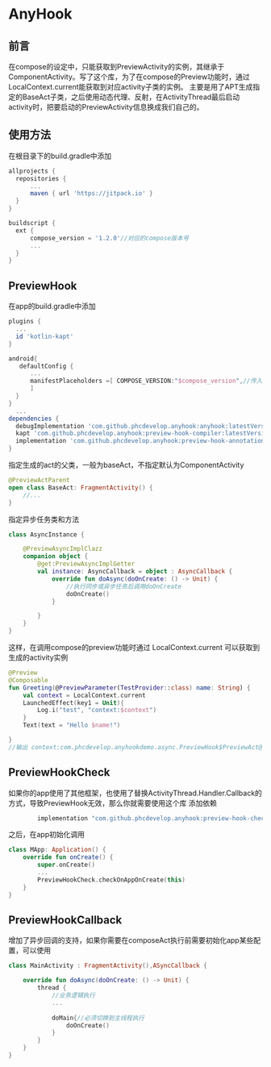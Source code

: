 # AnyHook

## 前言

在compose的设定中，只能获取到PreviewActivity的实例，其继承于ComponentActivity。写了这个库，为了在compose的Preview功能时，通过LocalContext.current能获取到对应activity子类的实例。
主要是用了APT生成指定的BaseAct子类，之后使用动态代理、反射，在ActivityThread最后启动activity时，把要启动的PreviewActivity信息换成我们自己的。

## 使用方法

在根目录下的build.gradle中添加

  ```gradle
  allprojects {
    repositories {
        ...
        maven { url 'https://jitpack.io' }
    }
  }
  
  buildscript {
    ext {
        compose_version = '1.2.0'//对应的compose版本号
        ...
    }
}
  ```

## PreviewHook

在app的build.gradle中添加

  ```gradle
  plugins {
    ...
    id 'kotlin-kapt'
  }

  android{
     defaultConfig {
        ...
        manifestPlaceholders =[ COMPOSE_VERSION:"$compose_version",//传入compose版本号
        ]
    }
  }
    ...
  dependencies {
    debugImplementation 'com.github.phcdevelop.anyhook:anyhook:latestVersion'
    kapt 'com.github.phcdevelop.anyhook:preview-hook-compiler:latestVersion'
    implementation 'com.github.phcdevelop.anyhook:preview-hook-annotation:latestVersion'
  }
  ```

指定生成的act的父类，一般为baseAct，不指定默认为ComponentActivity

```kotlin
@PreviewActParent
open class BaseAct: FragmentActivity() {
    //...
}
```

指定异步任务类和方法

```kotlin
class AsyncInstance {

    @PreviewAsyncImplClazz
    companion object {
        @get:PreviewAsyncImplGetter
        val instance: AsyncCallback = object : AsyncCallback {
            override fun doAsync(doOnCreate: () -> Unit) {
                //执行同步或异步任务后调用doOnCreate
                doOnCreate()
            }

        }
    }
}
```

这样，在调用compose的preview功能时通过 LocalContext.current 可以获取到生成的activity实例

```kotlin
@Preview
@Composable
fun Greeting(@PreviewParameter(TestProvider::class) name: String) {
    val context = LocalContext.current
    LaunchedEffect(key1 = Unit){
        Log.i("test", "context:$context")
    }
    Text(text = "Hello $name!")

}
//输出 context:com.phcdevelop.anyhookdemo.async.PreviewHook$PreviewAct@adea029
```



## PreviewHookCheck

如果你的app使用了其他框架，也使用了替换ActivityThread.Handler.Callback的方式，导致PreviewHook无效，那么你就需要使用这个库
添加依赖

```gradle
        implementation "com.github.phcdevelop.anyhook:preview-hook-check:$anyhookVersion"
```

之后，在app初始化调用

```kotlin
class MApp: Application() {
    override fun onCreate() {
        super.onCreate()
        ...
        PreviewHookCheck.checkOnAppOnCreate(this)
    }
}
```

## PreviewHookCallback

增加了异步回调的支持，如果你需要在composeAct执行前需要初始化app某些配置，可以使用

```kotlin
class MainActivity : FragmentActivity(),ASyncCallback {

    override fun doAsync(doOnCreate: () -> Unit) {
        thread {
            //业务逻辑执行
            ...
            
            doMain{//必须切换到主线程执行
                doOnCreate()
            }
        }
    }
}
```